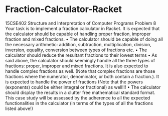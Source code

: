 # Fraction-Calculator-Racket
15CSE402 Structure and Interpretation of Computer Programs Problem 8  Your task is to implement a fraction calculator in Racket. It is expected that the calculator should be capable of handling proper fraction, improper fraction and mixed fractions.      • The calculator should be capable of doing all the necessary arithmetic: addition, subtraction, multiplication, division, inversion, equality, conversion between types of fractions etc.     • The calculator should reduce the resultant fractions to their lowest terms     • As said above, the calculator should seemingly handle all the three types of fractions: proper, improper and mixed fractions. It is also expected to handle complex fractions as well. (Note that complex fractions are those fractions where the numerator, denominator, or both contain a fraction.). It is expected to handle the power of fractions (Note that the powers (exponents) could be either integral or fractional) as well!!!     • The calculator should display the results in a clutter free mathematical standard format.  This case study will be assessed by the adherence to all the expected functionalities in the calculator (in terms of the types of all the fractions listed above!)
